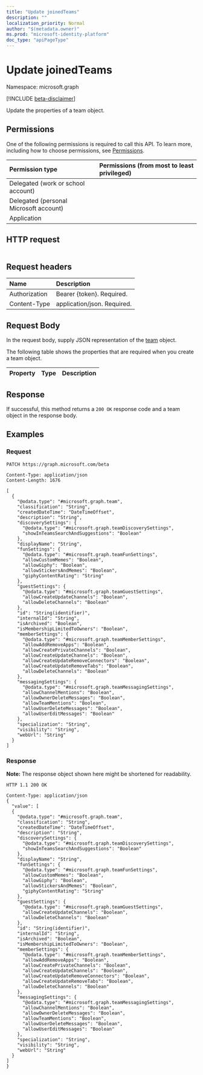 ```yaml
---
title: "Update joinedTeams"
description: ""
localization_priority: Normal
author: "$(metadata.owner)"
ms.prod: "microsoft-identity-platform"
doc_type: "apiPageType"
---
```


# Update joinedTeams

Namespace: microsoft.graph

[!INCLUDE [beta-disclaimer](../../includes/beta-disclaimer.md)]

Update the properties of a team object.

## Permissions

One of the following permissions is required to call this API. To learn more, including how to choose permissions, see [Permissions](/graph/permissions-reference).

| Permission type                        | Permissions (from most to least privileged) |
| :------------------------------------- | :------------------------------------------ |
| Delegated (work or school account)     |                                             |
| Delegated (personal Microsoft account) |                                             |
| Application                            |                                             |

## HTTP request

<!-- {
  "blockType": "ignored"
}
-->

```http

```

## Request headers

| Name          | Description                 |
| :------------ | :-------------------------- |
| Authorization | Bearer {token}. Required.   |
| Content-Type  | application/json. Required. |

## Request Body

In the request body, supply JSON representation of the [team](../resources/-team.md) object.

<!-- Actions and Functions -->

<!-- CRUD Methods -->

The following table shows the properties that are required when you create a team object.

| Property | Type | Description |
| :------- | :--- | :---------- |

## Response

If successful, this method returns a `200 OK` response code and a team object in the response body.

## Examples

### Request

<!-- {
  "blockType": "request",
  "name": "update_joinedteams"
}
-->

```http
PATCH https://graph.microsoft.com/beta

Content-Type: application/json
Content-Length: 1676

[
  {
    "@odata.type": "#microsoft.graph.team",
    "classification": "String",
    "createdDateTime": "DateTimeOffset",
    "description": "String",
    "discoverySettings": {
      "@odata.type": "#microsoft.graph.teamDiscoverySettings",
      "showInTeamsSearchAndSuggestions": "Boolean"
    },
    "displayName": "String",
    "funSettings": {
      "@odata.type": "#microsoft.graph.teamFunSettings",
      "allowCustomMemes": "Boolean",
      "allowGiphy": "Boolean",
      "allowStickersAndMemes": "Boolean",
      "giphyContentRating": "String"
    },
    "guestSettings": {
      "@odata.type": "#microsoft.graph.teamGuestSettings",
      "allowCreateUpdateChannels": "Boolean",
      "allowDeleteChannels": "Boolean"
    },
    "id": "String(identifier)",
    "internalId": "String",
    "isArchived": "Boolean",
    "isMembershipLimitedToOwners": "Boolean",
    "memberSettings": {
      "@odata.type": "#microsoft.graph.teamMemberSettings",
      "allowAddRemoveApps": "Boolean",
      "allowCreatePrivateChannels": "Boolean",
      "allowCreateUpdateChannels": "Boolean",
      "allowCreateUpdateRemoveConnectors": "Boolean",
      "allowCreateUpdateRemoveTabs": "Boolean",
      "allowDeleteChannels": "Boolean"
    },
    "messagingSettings": {
      "@odata.type": "#microsoft.graph.teamMessagingSettings",
      "allowChannelMentions": "Boolean",
      "allowOwnerDeleteMessages": "Boolean",
      "allowTeamMentions": "Boolean",
      "allowUserDeleteMessages": "Boolean",
      "allowUserEditMessages": "Boolean"
    },
    "specialization": "String",
    "visibility": "String",
    "webUrl": "String"
  }
]

```

### Response

**Note:** The response object shown here might be shortened for readability.

<!-- {
  "blockType": "response",
  "truncated": true,
  "@odata.type": "$(this.ReturnTypeFullName)"
}
-->

```http
HTTP 1.1 200 OK

Content-Type: application/json
{
  "value": [
  {
    "@odata.type": "#microsoft.graph.team",
    "classification": "String",
    "createdDateTime": "DateTimeOffset",
    "description": "String",
    "discoverySettings": {
      "@odata.type": "#microsoft.graph.teamDiscoverySettings",
      "showInTeamsSearchAndSuggestions": "Boolean"
    },
    "displayName": "String",
    "funSettings": {
      "@odata.type": "#microsoft.graph.teamFunSettings",
      "allowCustomMemes": "Boolean",
      "allowGiphy": "Boolean",
      "allowStickersAndMemes": "Boolean",
      "giphyContentRating": "String"
    },
    "guestSettings": {
      "@odata.type": "#microsoft.graph.teamGuestSettings",
      "allowCreateUpdateChannels": "Boolean",
      "allowDeleteChannels": "Boolean"
    },
    "id": "String(identifier)",
    "internalId": "String",
    "isArchived": "Boolean",
    "isMembershipLimitedToOwners": "Boolean",
    "memberSettings": {
      "@odata.type": "#microsoft.graph.teamMemberSettings",
      "allowAddRemoveApps": "Boolean",
      "allowCreatePrivateChannels": "Boolean",
      "allowCreateUpdateChannels": "Boolean",
      "allowCreateUpdateRemoveConnectors": "Boolean",
      "allowCreateUpdateRemoveTabs": "Boolean",
      "allowDeleteChannels": "Boolean"
    },
    "messagingSettings": {
      "@odata.type": "#microsoft.graph.teamMessagingSettings",
      "allowChannelMentions": "Boolean",
      "allowOwnerDeleteMessages": "Boolean",
      "allowTeamMentions": "Boolean",
      "allowUserDeleteMessages": "Boolean",
      "allowUserEditMessages": "Boolean"
    },
    "specialization": "String",
    "visibility": "String",
    "webUrl": "String"
  }
]
}

```
